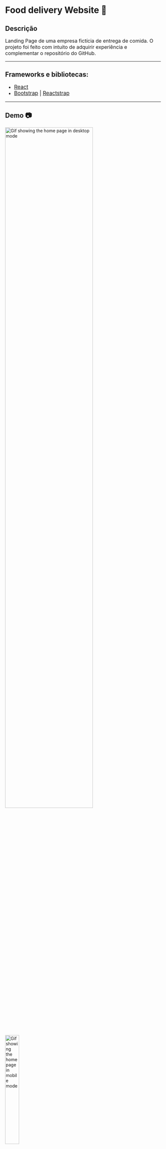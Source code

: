 <h1>Food delivery Website 
🥡 </h1>
<h2>Descrição</h2>
<p style='font-size:16px'>Landing Page de uma empresa fictícia de entrega de comida. O projeto foi feito com intuito de adquirir experiência e complementar o repositório do GitHub.</p>
<hr />
<h2>Frameworks e bibliotecas:</h2>
<ul style='font-size:17px'>
  <li>
    <a href='https://reactjs.org/'>React</a>
  </li>
  <li>
    <a href='https://getbootstrap.com/'>Bootstrap</a> |
    <a href='https://reactstrap.github.io/?path=/story/home-installation--page'>Reactstrap</a>
  </li>
</ul>
<hr />
<h2>Demo 📷</h2>
<div display='flex'> 
  <img width='75%' src='public/readme_pics/home_desktop.gif' alt='Gif showing the home page in desktop mode'/>
  <img width='30%' src='public/readme_pics/home_mobile.gif' alt='Gif showing the home page in mobile mode'/>
</div>
<hr/>
<h2>Publicação</h2>
<p align='center' style='font-size:17px'>Acesse a página hospedada pelo Vercel <a href='https://food-delivery-app-iota.vercel.app/aqui</a>.</p>
<hr/>
<h2>Como rodar na sua máquina</h2>
<h3 style='font-size:16px'>Pré-requisitos:</h3>
<p style='font-size:16px'>Para rodar o projeto, é preciso que você tenha as ferramentas <a href='https://git-scm.com/'>Git</a> e <a href='https://nodejs.org/en/'>Node.js</a>. Além de também ser interessante um editor de código, como o <a href='https://code.visualstudio.com/'>VsCode</a>. </p>

```bash
#Clone este repositório
git clone https://github.com/davimoreiraa/Food-delivery-app.git

#Acesse a pasta usando o terminal
cd Food-delivery-app

#Instale as depedências
npm install

#Execute a aplicação
npm start
```

<hr/>
<footer>
  <p style='font-size:17px'>🍊 Made by Davi Moreira | See my 
    <a href="https://www.linkedin.com/in/davi-moreira-dos-santos-804280203/">LinkedIn</a>
  </p>
</footer>
